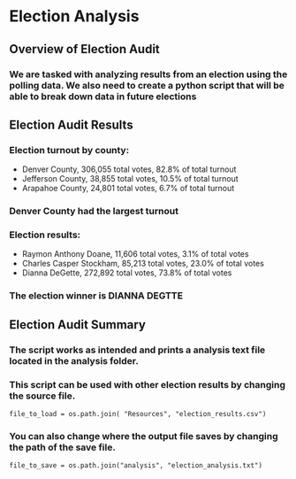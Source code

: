 # Election Analysis

## Overview of Election Audit
### We are tasked with analyzing results from an election using the polling data. We also need to create a python script that will be able to break down data in future elections

## Election Audit Results
### Election turnout by county:
- Denver County, 306,055 total votes, 82.8% of total turnout
- Jefferson County, 38,855 total votes, 10.5% of total turnout
- Arapahoe County, 24,801 total votes, 6.7% of total turnout
### Denver County had the largest turnout
### Election results:
- Raymon Anthony Doane, 11,606 total votes, 3.1% of total votes
- Charles Casper Stockham, 85,213 total votes, 23.0% of total votes
- Dianna DeGette, 272,892 total votes, 73.8% of total votes
### The election winner is DIANNA DEGTTE

## Election Audit Summary
### The script works as intended and prints a analysis text file located in the analysis folder.
### This script can be used with other election results by changing the source file.
```
file_to_load = os.path.join( "Resources", "election_results.csv")
```
### You can also change where the output file saves by changing the path of the save file.
```
file_to_save = os.path.join("analysis", "election_analysis.txt")
```